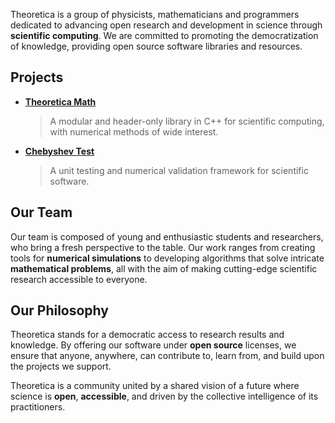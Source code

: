 Theoretica is a group of physicists, mathematicians and programmers dedicated to advancing open research and development in science through **scientific computing**.
We are committed to promoting the democratization of knowledge, providing open source software libraries and resources.

## Projects
- [**Theoretica Math**](https://github.com/chaotic-society/theoretica)
  > A modular and header-only library in C++ for scientific computing, with numerical methods of wide interest.

- [**Chebyshev Test**](http://github.com/chaotic-society/chebyshev)
  > A unit testing and numerical validation framework for scientific software.

## Our Team
Our team is composed of young and enthusiastic students and researchers,
who bring a fresh perspective to the table. Our work ranges from creating tools for **numerical
simulations** to developing algorithms that solve intricate **mathematical
problems**, all with the aim of making cutting-edge scientific research
accessible to everyone.

## Our Philosophy
Theoretica stands for a democratic access to research results and knowledge. By offering
our software under **open source** licenses, we ensure that anyone, anywhere,
can contribute to, learn from, and build upon the projects we support.

Theoretica is a community united by a shared vision of a future where science is **open**,
**accessible**, and driven by the collective intelligence of its practitioners.
